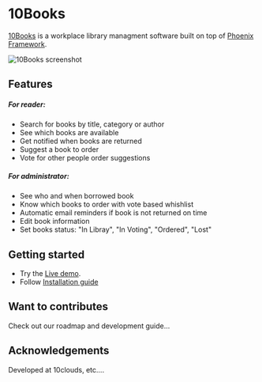 # 10Books

[10Books](http://live-demo-url.com) is a workplace library managment software built on top of [Phoenix Framework](https://phoenixframework.org/).

![10Books screenshot](https://dl.dropboxusercontent.com/s/xakzy76pg8crudu/app-screenshot.png)

## Features
##### For reader:
* Search for books by title, category or author
* See which books are available
* Get notified when books are returned
* Suggest a book to order
* Vote for other people order suggestions
##### For administrator:
* See who and when borrowed book
* Know which books to order with vote based whishlist
* Automatic email reminders if book is not returned on time
* Edit book information
* Set books status: "In Libray", "In Voting", "Ordered", "Lost"

## Getting started
* Try the [Live demo](http://live-demo-url.com).
* Follow [Installation guide](https://github.com/10clouds/10Books/wiki/Installation-guide)

## Want to contributes
Check out our roadmap and development guide...

## Acknowledgements
Developed at 10clouds, etc....
